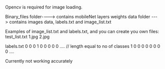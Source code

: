 Opencv is required for image loading.


Binary_files folder----> contains mobileNet layers weights
data folder ---> contains images data, labels.txt and image_list.txt


Examples of image_list.txt and labels.txt, and you can create you own files:
test_list.txt
1.jpg
2.jpg

labels.txt
0 0 0 1 0 0 0 0 0 .... // length equal to no of classes
1 0 0 0 0 0 0 0 0 ....


Currently not working accurately
